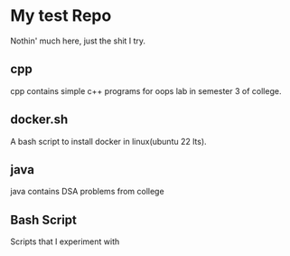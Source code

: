 # My test Repo 

Nothin' much here, just the shit I try.

<h2>cpp</h2>
cpp contains simple c++ programs for oops lab in semester 3 of college.

<h2>docker.sh</h2> 
A bash script to install docker in linux(ubuntu 22 lts).

## java
java contains DSA problems from college

## Bash Script
Scripts that I experiment with

